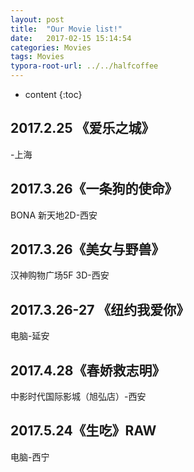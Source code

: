 ```yaml
---
layout: post
title:  "Our Movie list!"
date:   2017-02-15 15:14:54
categories: Movies
tags: Movies
typora-root-url: ../../halfcoffee
---
```


* content
{:toc}
## 2017.2.25 《爱乐之城》

-上海

## 2017.3.26《一条狗的使命》

BONA 新天地2D-西安

## 2017.3.26《美女与野兽》

汉神购物广场5F 3D-西安

## 2017.3.26-27 《纽约我爱你》

电脑-延安

## 2017.4.28《春娇救志明》

中影时代国际影城（旭弘店）-西安



## 2017.5.24《生吃》RAW

电脑-西宁